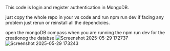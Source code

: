 This code is login and register authentication in MongoDB.

 just copy the whole repo in your vs code and run npm run dev 
 if facing any problem just rerun or reinstall all the dependicies.

 open the mongoDB compass when you are running the npm run dev for the creationog the databse 
![Screenshot 2025-05-29 172737](https://github.com/user-attachments/assets/4048b42c-1695-44f7-ac21-6645b3cadc1d)
![Screenshot 2025-05-29 173243](https://github.com/user-attachments/assets/b9b47640-bbc7-423e-be92-d8eb7e8efe85)
